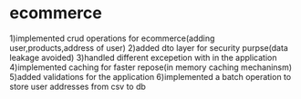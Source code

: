 # ecommerce

1)implemented crud operations for ecommerce(adding user,products,address of user)
2)added dto layer for security purpse(data leakage avoided)
3)handled different excepetion with in the application 
4)implemented caching for faster repose(in memory caching mechaninsm)
5)added validations for the application 
6)implemented a batch operation to store user addresses from csv to db 

